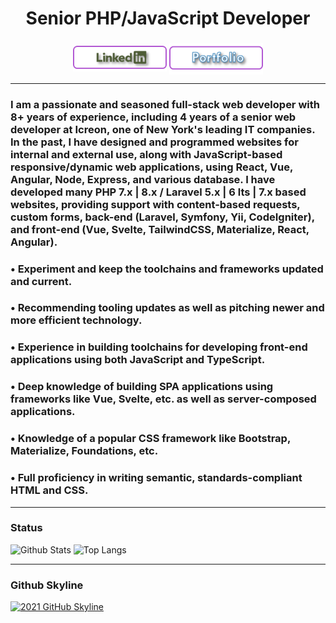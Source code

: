 

<h1 align="center">Senior PHP/JavaScript Developer</h1>

###
<p align="center">
    <a href="https://www.linkedin.com/in/jeffrey-neuberger-5265b2221/" target="_blank" rel="noopener noreferrer"><img align="center" src="Assets/LinkedinBtn.png" width="150px" /></a>
    <a href="https://JeffreyNeuberger.github.io" target="_blank" rel="noopener noreferrer"><img align="center" src="Assets/PortfolioBtn.png" width="150px" /></a>
</p>

---
### I am a passionate and seasoned full-stack web developer with 8+ years of experience, including 4 years of a senior web developer at Icreon, one of New York's leading IT companies. In the past, I have designed and programmed websites for internal and external use, along with JavaScript-based responsive/dynamic web applications, using React, Vue, Angular, Node, Express, and various database. I have developed many PHP 7.x | 8.x / Laravel 5.x | 6 lts | 7.x based websites, providing support with content-based requests, custom forms, back-end (Laravel, Symfony, Yii, CodeIgniter), and front-end (Vue, Svelte, TailwindCSS, Materialize, React, Angular). 
###    • Experiment and keep the toolchains and frameworks updated and current.
###    • Recommending tooling updates as well as pitching newer and more efficient technology.
###    • Experience in building toolchains for developing front-end applications using both JavaScript and TypeScript.
###    • Deep knowledge of building SPA applications using frameworks like Vue, Svelte, etc. as well as server-composed applications.
###    • Knowledge of a popular CSS framework like Bootstrap, Materialize, Foundations, etc.
###    • Full proficiency in writing semantic, standards-compliant HTML and CSS.

---
### Status
![Github Stats](https://github-readme-stats.vercel.app/api?username=JeffreyNeuberger&count_private=true&show_icons=true&include_all_commits=true)
![Top Langs](https://github-readme-stats.vercel.app/api/top-langs/?username=JeffreyNeuberger&hide=TeX&layout=compact)

---
### Github Skyline
<a href="https://skyline.github.com/JeffreyNeuberger/2021" title="2021 GitHub Skyline"><img src="https://skyline.github.com/JeffreyNeuberger/2021.png" alt="2021 GitHub Skyline" width="50%" /></a>
